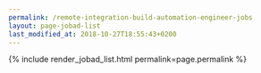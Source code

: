 ```yaml
---
permalink: /remote-integration-build-automation-engineer-jobs
layout: page-jobad-list
last_modified_at: 2018-10-27T18:55:43+0200
---
```

{% include render_jobad_list.html permalink=page.permalink %}

